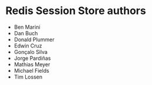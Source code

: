 Redis Session Store authors
===========================

- Ben Marini
- Dan Buch
- Donald Plummer
- Edwin Cruz
- Gonçalo Silva
- Jorge Pardiñas
- Mathias Meyer
- Michael Fields
- Tim Lossen
